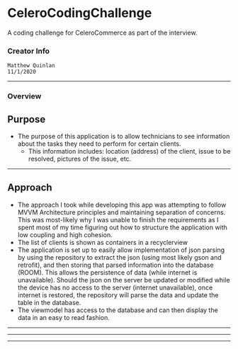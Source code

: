 # CeleroCodingChallenge
A coding challenge for CeleroCommerce as part of the interview.

### Creator Info
    Matthew Quinlan
    11/1/2020
---

### Overview
  ## Purpose
  - The purpose of this application is to allow technicians to see information about the tasks they need to perform for certain clients.
      - This information includes: location (address) of the client, issue to be resolved, pictures of the issue, etc.
  ---
  ## Approach
  - The approach I took while developing this app was attempting to follow MVVM Architecture principles and maintaining separation of concerns. This was most-likely why I was unable to finish the requirements as I spent most of my time figuring out how to structure the application with low coupling and high cohesion.
  - The list of clients is shown as containers in a recyclerview
  - The application is set up to easily allow implementation of json parsing by using the repository to extract the json (using most likely gson and retrofit), and then storing that parsed information into the database (ROOM). This allows the persistence of data (while internet is unavailable). Should the json on the server be updated or modified while the device has no access to the server (internet unavailable), once internet is restored, the repository will parse the data and update the table in the database.
  - The viewmodel has access to the database and can then display the data in an easy to read fashion.
  ---
---

---


